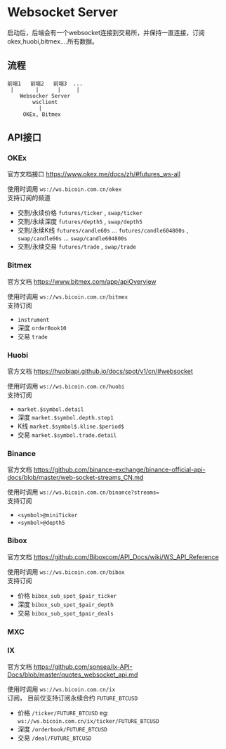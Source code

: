 # Websocket Server
启动后，后端会有一个websocket连接到交易所，并保持一直连接，订阅okex,huobi,bitmex....所有数据。

## 流程

```
前端1   前端2   前端3  ...
 |       |      |     |
    Websocker Server 
        wsclient
          |
     OKEx, Bitmex
```

## API接口

### OKEx
官方文档接口 https://www.okex.me/docs/zh/#futures_ws-all

使用时调用 `ws://ws.bicoin.com.cn/okex`  
支持订阅的频道 
- 交割/永续价格 `futures/ticker` , `swap/ticker`
- 交割/永续深度 `futures/depth5` , `swap/depth5`
- 交割/永续K线 `futures/candle60s` ... `futures/candle604800s` , `swap/candle60s` ... `swap/candle604800s`
- 交割/永续交易 `futures/trade` , `swap/trade`

### Bitmex
官方文档 https://www.bitmex.com/app/apiOverview

使用时调用 `ws://ws.bicoin.com.cn/bitmex`  
支持订阅
- `instrument`
- 深度 `orderBook10`
- 交易 `trade`

### Huobi
官方文档 https://huobiapi.github.io/docs/spot/v1/cn/#websocket

使用时调用 `ws://ws.bicoin.com.cn/huobi`  
支持订阅
- `market.$symbol.detail`
- 深度 `market.$symbol.depth.step1`
- K线 `market.$symbol$.kline.$period$`
- 交易 `market.$symbol.trade.detail`

### Binance
官方文档 https://github.com/binance-exchange/binance-official-api-docs/blob/master/web-socket-streams_CN.md

使用时调用 `ws://ws.bicoin.com.cn/binance?streams=`  
支持订阅
- `<symbol>@miniTicker`
- `<symbol>@depth5`

### Bibox
官方文档 https://github.com/Biboxcom/API_Docs/wiki/WS_API_Reference

使用时调用 `ws://ws.bicoin.com.cn/bibox`  
支持订阅
- 价格 `bibox_sub_spot_$pair_ticker`
- 深度 `bibox_sub_spot_$pair_depth`
- 交易 `bibox_sub_spot_$pair_deals`

### MXC



### IX
官方文档 https://github.com/sonsea/ix-API-Docs/blob/master/quotes_websocket_api.md

使用时调用 `ws://ws.bicoin.com.cn/ix`  
订阅， 目前仅支持订阅永续合约 `FUTURE_BTCUSD`
- 价格 `/ticker/FUTURE_BTCUSD`    eg: `ws://ws.bicoin.com.cn/ix/ticker/FUTURE_BTCUSD`
- 深度 `/orderbook/FUTURE_BTCUSD`
- 交易 `/deal/FUTURE_BTCUSD`
